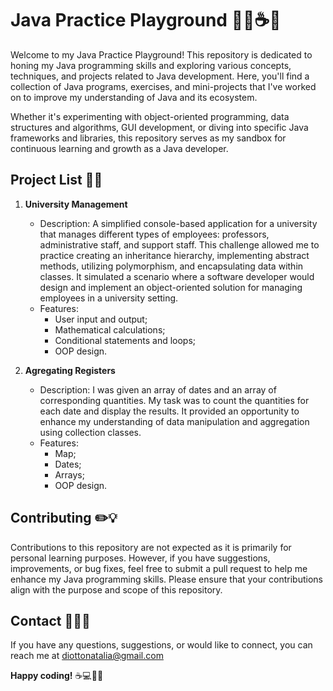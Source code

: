 # Java Practice Playground 👩‍💻☕️🎢

Welcome to my Java Practice Playground! This repository is dedicated to honing my Java programming skills and exploring various concepts, techniques, and projects related to Java development. Here, you'll find a collection of Java programs, exercises, and mini-projects that I've worked on to improve my understanding of Java and its ecosystem.

Whether it's experimenting with object-oriented programming, data structures and algorithms, GUI development, or diving into specific Java frameworks and libraries, this repository serves as my sandbox for continuous learning and growth as a Java developer. 

## Project List 📝📂

1. **University Management**
   - Description: A simplified console-based application for a university that manages different types of employees: professors, administrative staff, and support staff. This challenge allowed me to practice creating an inheritance hierarchy, implementing abstract methods, utilizing polymorphism, and encapsulating data within classes. It simulated a scenario where a software developer would design and implement an object-oriented solution for managing employees in a university setting. 
   - Features:
     - User input and output;
     - Mathematical calculations;
     - Conditional statements and loops;
     - OOP design.
    
2. **Agregating Registers**
   - Description: I was given an array of dates and an array of corresponding quantities. My task was to count the quantities for each date and display the results. It provided an opportunity to enhance my understanding of data manipulation and aggregation using collection classes.
   - Features:
     - Map;
     - Dates;
     - Arrays;
     - OOP design.
    
## Contributing ✏️💡

Contributions to this repository are not expected as it is primarily for personal learning purposes. However, if you have suggestions, improvements, or bug fixes, feel free to submit a pull request to help me enhance my Java programming skills. Please ensure that your contributions align with the purpose and scope of this repository.

## Contact 👩‍💻📧

If you have any questions, suggestions, or would like to connect, you can reach me at diottonatalia@gmail.com 

**Happy coding!** ☕️💻🚀🔥
 
